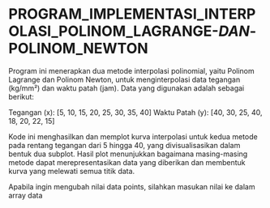 # PROGRAM_IMPLEMENTASI_INTERPOLASI_POLINOM_LAGRANGE-_DAN_-POLINOM_NEWTON
Program ini menerapkan dua metode interpolasi polinomial, yaitu Polinom Lagrange dan Polinom Newton, untuk menginterpolasi data tegangan (kg/mm²) dan waktu patah (jam). Data yang digunakan adalah sebagai berikut:

Tegangan (x): [5, 10, 15, 20, 25, 30, 35, 40]
Waktu Patah (y): [40, 30, 25, 40, 18, 20, 22, 15]

Kode ini menghasilkan dan memplot kurva interpolasi untuk kedua metode pada rentang tegangan dari 5 hingga 40, yang divisualisasikan dalam bentuk dua subplot. Hasil plot menunjukkan bagaimana masing-masing metode dapat merepresentasikan data yang diberikan dan membentuk kurva yang melewati semua titik data. 

Apabila ingin mengubah nilai data points, silahkan masukan nilai ke dalam array data
